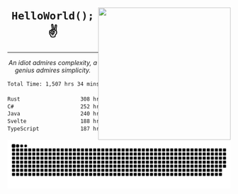 <div text-align="center">
    <img src="https://i.imgur.com/h1q15Kt.gife" align="right" width="299" height="299">
    <h1 align="center"><code>HelloWorld();</code> ✌️</h1>
    <hr>
    <p align="center"><i>An idiot admires complexity, a genius admires simplicity.</i></p>
</div>

<!--START_SECTION:waka-->

```txt
Total Time: 1,507 hrs 34 mins

Rust                   308 hrs 22 mins ████▓░░░░░░░░░░░░░░░░░░░░   19.19 %
C#                     252 hrs 55 mins ████░░░░░░░░░░░░░░░░░░░░░   15.74 %
Java                   240 hrs 7 mins  ███▓░░░░░░░░░░░░░░░░░░░░░   14.94 %
Svelte                 188 hrs 10 mins ███░░░░░░░░░░░░░░░░░░░░░░   11.71 %
TypeScript             187 hrs 19 mins ███░░░░░░░░░░░░░░░░░░░░░░   11.66 %
```

<!--END_SECTION:waka-->

<picture>
  <source media="(prefers-color-scheme: dark)" srcset="https://raw.githubusercontent.com/Somfic/Somfic/main/github-contribution-grid-snake-dark.svg">
  <source media="(prefers-color-scheme: light)" srcset="https://raw.githubusercontent.com/Somfic/Somfic/main/github-contribution-grid-snake.svg">
  <img alt="github contribution grid snake animation" src="https://raw.githubusercontent.com/Somfic/Somfic/main/github-contribution-grid-snake.svg">
</picture>
